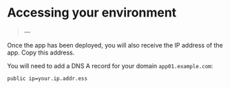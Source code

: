 # Accessing your environment

> 

> —

Once the app has been deployed, you will also receive the IP address of the app. Copy this address.

You will need to add a DNS A record for your domain `app01.example.com`:
```
public ip=your.ip.addr.ess
```


